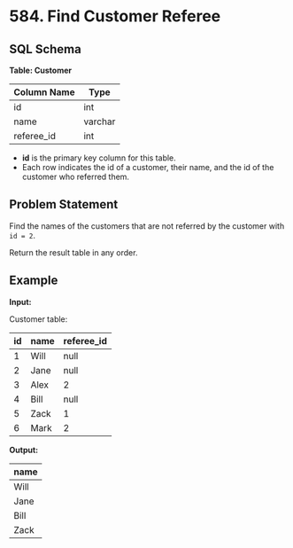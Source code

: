 # 584. Find Customer Referee

## SQL Schema

**Table: Customer**

| Column Name | Type    |
|-------------|---------|
| id          | int     |
| name        | varchar |
| referee_id  | int     |

- **id** is the primary key column for this table.
- Each row indicates the id of a customer, their name, and the id of the customer who referred them.

## Problem Statement

Find the names of the customers that are not referred by the customer with `id = 2`.

Return the result table in any order.

## Example

**Input:**

Customer table:

| id | name | referee_id |
|----|------|------------|
| 1  | Will | null       |
| 2  | Jane | null       |
| 3  | Alex | 2          |
| 4  | Bill | null       |
| 5  | Zack | 1          |
| 6  | Mark | 2          |

**Output:**

| name |
|------|
| Will |
| Jane |
| Bill |
| Zack |
